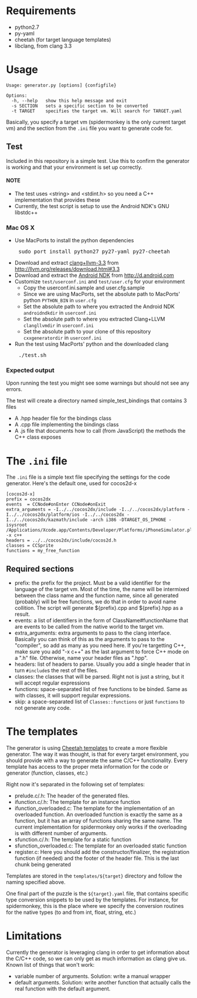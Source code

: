 # Requirements

* python2.7
* py-yaml
* cheetah (for target language templates)
* libclang, from clang 3.3

# Usage

    Usage: generator.py [options] {configfile}
    
    Options:
      -h, --help   show this help message and exit
      -s SECTION   sets a specific section to be converted
      -t TARGET    specifies the target vm. Will search for TARGET.yaml

Basically, you specify a target vm (spidermonkey is the only current target vm) and the section from
the `.ini` file you want to generate code for.

## Test

Included in this repository is a simple test. Use this to confirm the generator is working and that your environment is set up correctly.

#### NOTE

* The test uses &lt;string&gt; and &lt;stdint.h&gt; so you need a C++ implementation that provides these
* Currently, the test script is setup to use the Android NDK's GNU libstdc++

### Mac OS X

* Use MacPorts to install the python dependencies

<pre>
    sudo port install python27 py27-yaml py27-cheetah
</pre>

* Download and extract [clang+llvm-3.3](http://llvm.org/releases/3.3/clang+llvm-3.3-x86_64-apple-darwin12.tar.gz) from http://llvm.org/releases/download.html#3.3
* Download and extract the [Android NDK](http://dl.google.com/android/ndk/android-ndk-r8e-darwin-x86_64.tar.bz2) from http://d.android.com
* Customize `test/userconf.ini` and `test/user.cfg` for your environment
  * Copy the userconf.ini.sample and user.cfg.sample
  * Since we are using MacPorts, set the absolute path to MacPorts' python `PYTHON_BIN` in `user.cfg`
  * Set the absolute path to where you extracted the Android NDK `androidndkdir`  in `userconf.ini`
  * Set the absolute path to where you extracted Clang+LLVM `clangllvmdir`  in `userconf.ini`
  * Set the absolute path to your clone of this repository `cxxgeneratordir` in `userconf.ini`
* Run the test using MacPorts' python and the downloaded clang

<pre>
    ./test.sh
</pre>

### Expected output

Upon running the test you might see some warnings but should not see any errors.

The test will create a directory named simple_test_bindings that contains 3 files

* A .hpp header file for the bindings class
* A .cpp file implementing the bindings class
* A .js file that documents how to call (from JavaScript) the methods the C++ class exposes

# The `.ini` file

The `.ini` file is a simple text file specifying the settings for the code generator. Here's the
default one, used for cocos2d-x

    [cocos2d-x]
    prefix = cocos2dx
    events  = CCNode#onEnter CCNode#onExit
    extra_arguments = -I../../cocos2dx/include -I../../cocos2dx/platform -I../../cocos2dx/platform/ios -I../../cocos2dx -I../../cocos2dx/kazmath/include -arch i386 -DTARGET_OS_IPHONE -isysroot /Applications/Xcode.app/Contents/Developer/Platforms/iPhoneSimulator.platform/Developer/SDKs/iPhoneSimulator5.1.sdk -x c++
    headers = ../../cocos2dx/include/cocos2d.h
    classes = CCSprite
    functions = my_free_function

## Required sections

* prefix: the prefix for the project. Must be a valid identifier for the language of the target vm.
  Most of the time, the name will be intermixed between the class name and the function name, since
  all generated (probably) will be free functions, we do that in order to avoid name collition. The
  script will generate ${prefix}.cpp and ${prefix}.hpp as a result.
* events: a list of identifiers in the form of ClassName#functionName that are events to be called
  from the native world to the target vm.
* extra_arguments: extra arguments to pass to the clang interface. Basically you can think of this
  as the arguments to pass to the "compiler", so add as many as you need here. If you're targetting
  C++, make sure you add "-x c++" as the last argument to force C++ mode on a ".h" file. Otherwise,
  name your header files as ".hpp".
* headers: list of headers to parse. Usually you add a single header that in turn `#include`s the
  rest of the files.
* classes: the classes that will be parsed. Right not is just a string, but it will accept regular
  expressions
* functions: space-separated list of free functions to be binded. Same as with classes, it will
  support regular expressions.
* skip: a space-separated list of `Classes::functions` or just `functions` to not generate any code.

# The templates

The generator is using [Cheetah templates](http://www.cheetahtemplate.org/) to create a more
flexible generator. The way it was thought, is that for every target environment, you should provide
with a way to generate the same C/C++ functionality. Every template has access to the proper meta
information for the code or generator (function, classes, etc.)

Right now it's separated in the following set of templates:

* prelude.c/.h: The header of the generated files.
* ifunction.c/.h: The template for an instance function
* ifunction_overloaded.c: The template for the implementation of an overloaded function. An
  overloaded function is exactly the same as a function, but it has an array of functions sharing
  the same name. The current implementation for spidermonkey only works if the overloading is with
  different number of arguments.
* sfunction.c/.h: The template for a static function
* sfunction_overloaded.c: The template for an overloaded static function
* register.c: Here you should add the constructor/finalizer, the registration function (if needed)
  and the footer of the header file. This is the last chunk being generated

Templates are stored in the `templates/${target}` directory and follow the naming specified above.

One final part of the puzzle is the `${target}.yaml` file, that contains specific type conversion
snippets to be used by the templates. For instance, for spidermonkey, this is the place where we
specify the conversion routines for the native types (to and from int, float, string, etc.)

# Limitations

Currently the generator is leveraging clang in order to get information about the C/C++ code, so we
can only get as much information as clang give us. Known list of things that won't work:

* variable number of arguments. Solution: write a manual wrapper
* default arguments. Solution: write another function that actually calls the real function with the
  default argument.

